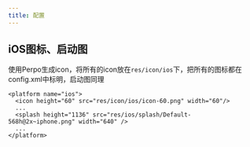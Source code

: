 ```yaml
---
title: 配置
---
```


## iOS图标、启动图
使用Perpo生成icon，将所有的icon放在`res/icon/ios`下，把所有的图标都在config.xml中标明，启动图同理

```
<platform name="ios">
  <icon height="60" src="res/icon/ios/icon-60.png" width="60"/>
  ...
  <splash height="1136" src="res/ios/splash/Default-568h@2x~iphone.png" width="640" />
  ...
</platform>
```


                      